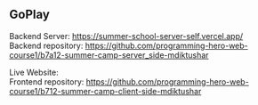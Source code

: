 <h2>GoPlay</h2>

Backend Server: https://summer-school-server-self.vercel.app/
<br/>
Backend repository: https://github.com/programming-hero-web-course1/b7a12-summer-camp-server_side-mdiktushar
<br/>

Live Website: 
<br/>
Frontend repository: https://github.com/programming-hero-web-course1/b712-summer-camp-client-side-mdiktushar
<br/>

